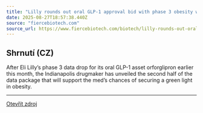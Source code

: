 ```yaml
---
title: "Lilly rounds out oral GLP-1 approval bid with phase 3 obesity win for patients with diabetes"
date: 2025-08-27T18:57:38.440Z
source: "fiercebiotech.com"
source_url: https://www.fiercebiotech.com/biotech/lilly-rounds-out-oral-glp-1-approval-bid-ph-3-win-patients-obesity-and-diabetes
---
```


## Shrnutí (CZ)
After Eli Lilly’s phase 3 data drop for its oral GLP-1 asset orforglipron earlier this month, the Indianapolis drugmaker has unveiled the second half of the data package that will support the med’s chances of securing a green light in obesity.

---

[Otevřít zdroj](https://www.fiercebiotech.com/biotech/lilly-rounds-out-oral-glp-1-approval-bid-ph-3-win-patients-obesity-and-diabetes)
